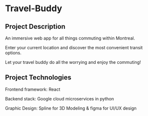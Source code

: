 # Travel-Buddy

## Project Description

An immersive web app for all things commuting within Montreal.

Enter your current location and discover the most convenient transit options.

Let your travel buddy do all the worrying and enjoy the commuting!

## Project Technologies

Frontend framework: React

Backend stack: Google cloud microservices in python

Graphic Design: Spline for 3D Modeling & figma for UI/UX design

